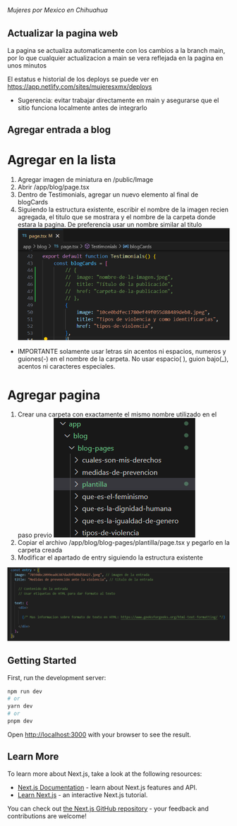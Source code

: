 ###### Mujeres por Mexico en Chihuahua


## Actualizar la pagina web

La pagina se actualiza automaticamente con los cambios a la branch main, por lo que cualquier actualizacion a main se vera reflejada en la pagina en unos minutos

El estatus e historial de los deploys se puede ver en https://app.netlify.com/sites/mujeresxmx/deploys

* Sugerencia: evitar trabajar directamente en main y asegurarse que el sitio funciona localmente antes de integrarlo

## Agregar entrada a blog

# Agregar en la lista 
1. Agregar imagen de miniatura en /public/Image
2. Abrir /app/blog/page.tsx
3. Dentro de Testimonials, agregar un nuevo elemento al final de blogCards
4. Siguiendo la estructura existente, escribir el nombre de la imagen recien agregada, el titulo que se mostrara y el nombre de la carpeta donde estara la pagina. De preferencia usar un nombre similar al titulo
![Entradas](/readme%20images/blogcards.png)

* IMPORTANTE solamente usar letras sin acentos ni espacios, numeros y guiones(-) en el nombre de la carpeta. No usar espacio( ), guion bajo(_), acentos ni caracteres especiales.

# Agregar pagina
1. Crear una carpeta con exactamente el mismo nombre utilizado en el paso previo
![Carpeta](/readme%20images/carpetas.png)
2. Copiar el archivo /app/blog/blog-pages/plantilla/page.tsx y pegarlo en la carpeta creada
3. Modificar el apartado de entry siguiendo la estructura existente

![Estructura](/readme%20images/plantilla.png)


## Getting Started

First, run the development server:

```bash
npm run dev
# or
yarn dev
# or
pnpm dev
```

Open [http://localhost:3000](http://localhost:3000) with your browser to see the result.


## Learn More

To learn more about Next.js, take a look at the following resources:

- [Next.js Documentation](https://nextjs.org/docs) - learn about Next.js features and API.
- [Learn Next.js](https://nextjs.org/learn) - an interactive Next.js tutorial.

You can check out [the Next.js GitHub repository](https://github.com/vercel/next.js/) - your feedback and contributions are welcome!